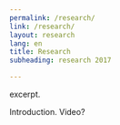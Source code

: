 ```yaml
---
permalink: /research/
link: /research/
layout: research
lang: en
title: Research
subheading: research 2017

---
```


excerpt.

<!-- more -->

Introduction. Video?